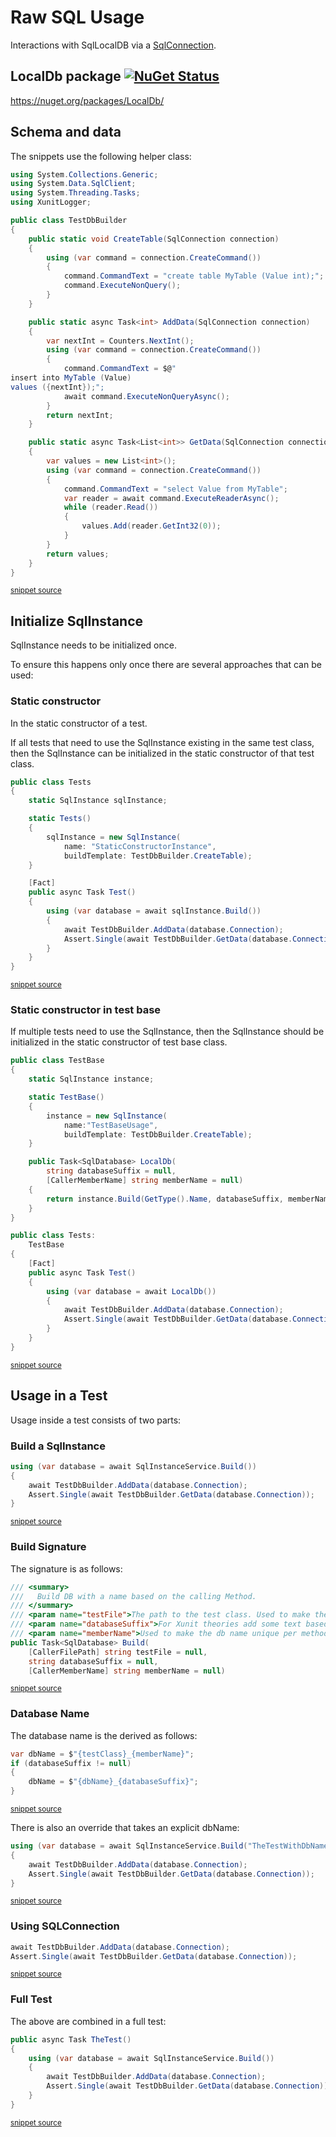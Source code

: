 <!--
GENERATED FILE - DO NOT EDIT
This file was generated by [MarkdownSnippets](https://github.com/SimonCropp/MarkdownSnippets).
Source File: /pages/mdsource/raw-usage.source.md
To change this file edit the source file and then run MarkdownSnippets.
-->
# Raw SQL Usage

Interactions with SqlLocalDB via a [SqlConnection](https://docs.microsoft.com/en-us/dotnet/api/system.data.sqlclient.sqlconnection).


## LocalDb package [![NuGet Status](http://img.shields.io/nuget/v/LocalDb.svg)](https://www.nuget.org/packages/LocalDb/)

https://nuget.org/packages/LocalDb/


## Schema and data

The snippets use the following helper class:

<!-- snippet: TestDbBuilder.cs -->
```cs
using System.Collections.Generic;
using System.Data.SqlClient;
using System.Threading.Tasks;
using XunitLogger;

public class TestDbBuilder
{
    public static void CreateTable(SqlConnection connection)
    {
        using (var command = connection.CreateCommand())
        {
            command.CommandText = "create table MyTable (Value int);";
            command.ExecuteNonQuery();
        }
    }

    public static async Task<int> AddData(SqlConnection connection)
    {
        var nextInt = Counters.NextInt();
        using (var command = connection.CreateCommand())
        {
            command.CommandText = $@"
insert into MyTable (Value)
values ({nextInt});";
            await command.ExecuteNonQueryAsync();
        }
        return nextInt;
    }

    public static async Task<List<int>> GetData(SqlConnection connection)
    {
        var values = new List<int>();
        using (var command = connection.CreateCommand())
        {
            command.CommandText = "select Value from MyTable";
            var reader = await command.ExecuteReaderAsync();
            while (reader.Read())
            {
                values.Add(reader.GetInt32(0));
            }
        }
        return values;
    }
}
```
<sup>[snippet source](/src/LocalDb.Tests/TestDbBuilder.cs#L1-L44)</sup>
<!-- endsnippet -->


## Initialize SqlInstance

SqlInstance needs to be initialized once.

To ensure this happens only once there are several approaches that can be used:


### Static constructor

In the static constructor of a test.

If all tests that need to use the SqlInstance existing in the same test class, then the SqlInstance can be initialized in the static constructor of that test class.

<!-- snippet: StaticConstructor -->
```cs
public class Tests
{
    static SqlInstance sqlInstance;

    static Tests()
    {
        sqlInstance = new SqlInstance(
            name: "StaticConstructorInstance",
            buildTemplate: TestDbBuilder.CreateTable);
    }

    [Fact]
    public async Task Test()
    {
        using (var database = await sqlInstance.Build())
        {
            await TestDbBuilder.AddData(database.Connection);
            Assert.Single(await TestDbBuilder.GetData(database.Connection));
        }
    }
}
```
<sup>[snippet source](/src/LocalDb.Tests/Snippets/StaticConstructor.cs#L7-L31)</sup>
<!-- endsnippet -->


### Static constructor in test base

If multiple tests need to use the SqlInstance, then the SqlInstance should be initialized in the static constructor of test base class.

<!-- snippet: TestBase -->
```cs
public class TestBase
{
    static SqlInstance instance;

    static TestBase()
    {
        instance = new SqlInstance(
            name:"TestBaseUsage",
            buildTemplate: TestDbBuilder.CreateTable);
    }

    public Task<SqlDatabase> LocalDb(
        string databaseSuffix = null,
        [CallerMemberName] string memberName = null)
    {
        return instance.Build(GetType().Name, databaseSuffix, memberName);
    }
}

public class Tests:
    TestBase
{
    [Fact]
    public async Task Test()
    {
        using (var database = await LocalDb())
        {
            await TestDbBuilder.AddData(database.Connection);
            Assert.Single(await TestDbBuilder.GetData(database.Connection));
        }
    }
}
```
<sup>[snippet source](/src/LocalDb.Tests/Snippets/TestBaseUsage.cs#L8-L43)</sup>
<!-- endsnippet -->


## Usage in a Test

Usage inside a test consists of two parts:


### Build a SqlInstance

<!-- snippet: BuildLocalDbInstance -->
```cs
using (var database = await SqlInstanceService.Build())
{
    await TestDbBuilder.AddData(database.Connection);
    Assert.Single(await TestDbBuilder.GetData(database.Connection));
}
```
<sup>[snippet source](/src/LocalDb.Tests/Snippets/TheSnippets.cs#L11-L19)</sup>
<!-- endsnippet -->


### Build Signature

The signature is as follows:

<!-- snippet: BuildSignature -->
```cs
/// <summary>
///   Build DB with a name based on the calling Method.
/// </summary>
/// <param name="testFile">The path to the test class. Used to make the db name unique per test type.</param>
/// <param name="databaseSuffix">For Xunit theories add some text based on the inline data to make the db name unique.</param>
/// <param name="memberName">Used to make the db name unique per method. Will default to the caller method name is used.</param>
public Task<SqlDatabase> Build(
    [CallerFilePath] string testFile = null,
    string databaseSuffix = null,
    [CallerMemberName] string memberName = null)
```
<sup>[snippet source](/src/LocalDb/SqlInstance.cs#L44-L55)</sup>
<!-- endsnippet -->


### Database Name

The database name is the derived as follows:

<!-- snippet: DeriveName -->
```cs
var dbName = $"{testClass}_{memberName}";
if (databaseSuffix != null)
{
    dbName = $"{dbName}_{databaseSuffix}";
}
```
<sup>[snippet source](/src/LocalDb/DbNamer.cs#L5-L13)</sup>
<!-- endsnippet -->

There is also an override that takes an explicit dbName:

<!-- snippet: WithDbName -->
```cs
using (var database = await SqlInstanceService.Build("TheTestWithDbName"))
{
    await TestDbBuilder.AddData(database.Connection);
    Assert.Single(await TestDbBuilder.GetData(database.Connection));
}
```
<sup>[snippet source](/src/LocalDb.Tests/Snippets/TheSnippets.cs#L26-L32)</sup>
<!-- endsnippet -->


### Using SQLConnection

<!-- snippet: BuildContext -->
```cs
await TestDbBuilder.AddData(database.Connection);
Assert.Single(await TestDbBuilder.GetData(database.Connection));
```
<sup>[snippet source](/src/LocalDb.Tests/Snippets/TheSnippets.cs#L14-L17)</sup>
<!-- endsnippet -->


### Full Test

The above are combined in a full test:

<!-- snippet: Test -->
```cs
public async Task TheTest()
{
    using (var database = await SqlInstanceService.Build())
    {
        await TestDbBuilder.AddData(database.Connection);
        Assert.Single(await TestDbBuilder.GetData(database.Connection));
    }
}
```
<sup>[snippet source](/src/LocalDb.Tests/Snippets/TheSnippets.cs#L7-L22)</sup>
<!-- endsnippet -->
